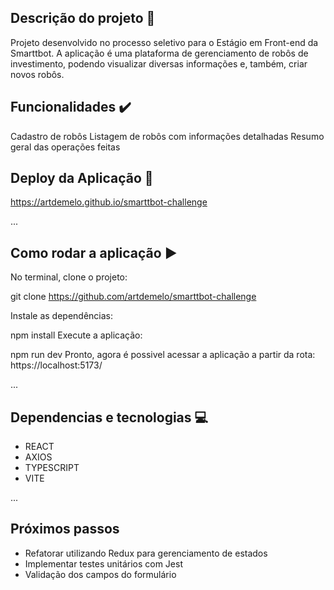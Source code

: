 ## Descrição do projeto 📃
Projeto desenvolvido no processo seletivo para o Estágio em Front-end da Smarttbot. A aplicação é uma plataforma de gerenciamento de robôs de investimento,
podendo visualizar diversas informações e, também, criar novos robôs.

## Funcionalidades ✔️
 Cadastro de robôs
 Listagem de robôs com informações detalhadas
 Resumo geral das operações feitas


## Deploy da Aplicação 💨
https://artdemelo.github.io/smarttbot-challenge

...

## Como rodar a aplicação ▶️
No terminal, clone o projeto:

git clone https://github.com/artdemelo/smarttbot-challenge

Instale as dependências:

npm install
Execute a aplicação:

npm run dev
Pronto, agora é possivel acessar a aplicação a partir da rota: https://localhost:5173/

...


## Dependencias e tecnologias 💻
- REACT
- AXIOS
- TYPESCRIPT
- VITE
  
...

## Próximos passos
- Refatorar utilizando Redux para gerenciamento de estados
- Implementar testes unitários com Jest
- Validação dos campos do formulário